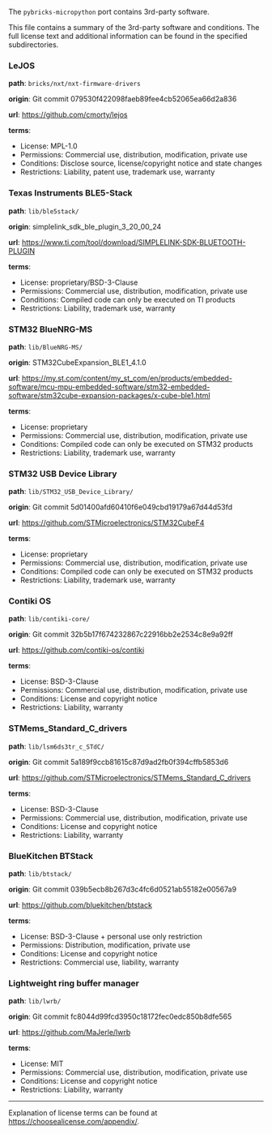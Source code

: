 The `pybricks-micropython` port contains 3rd-party software.

This file contains a summary of the 3rd-party software and conditions. The full
license text and additional information can be found in the specified
subdirectories.


### LeJOS

**path**: `bricks/nxt/nxt-firmware-drivers`

**origin**: Git commit 079530f422098faeb89fee4cb52065ea66d2a836

**url**: https://github.com/cmorty/lejos

**terms**:
- License: MPL-1.0
- Permissions: Commercial use, distribution, modification, private use
- Conditions: Disclose source, license/copyright notice and state changes
- Restrictions: Liability, patent use, trademark use, warranty


### Texas Instruments BLE5-Stack

**path**: `lib/ble5stack/`

**origin**: simplelink_sdk_ble_plugin_3_20_00_24

**url**: https://www.ti.com/tool/download/SIMPLELINK-SDK-BLUETOOTH-PLUGIN

**terms**:
- License: proprietary/BSD-3-Clause
- Permissions: Commercial use, distribution, modification, private use
- Conditions: Compiled code can only be executed on TI products
- Restrictions: Liability, trademark use, warranty


### STM32 BlueNRG-MS

**path**: `lib/BlueNRG-MS/`

**origin**: STM32CubeExpansion_BLE1_4.1.0

**url**: https://my.st.com/content/my_st_com/en/products/embedded-software/mcu-mpu-embedded-software/stm32-embedded-software/stm32cube-expansion-packages/x-cube-ble1.html

**terms**:
- License: proprietary
- Permissions: Commercial use, distribution, modification, private use
- Conditions: Compiled code can only be executed on STM32 products
- Restrictions: Liability, trademark use, warranty


### STM32 USB Device Library

**path**: `lib/STM32_USB_Device_Library/`

**origin**: Git commit 5d01400afd60410f6e049cbd19179a67d44d53fd

**url**: https://github.com/STMicroelectronics/STM32CubeF4

**terms**:
- License: proprietary
- Permissions: Commercial use, distribution, modification, private use
- Conditions: Compiled code can only be executed on STM32 products
- Restrictions: Liability, trademark use, warranty


### Contiki OS

**path**: `lib/contiki-core/`

**origin**: Git commit 32b5b17f674232867c22916bb2e2534c8e9a92ff

**url**: https://github.com/contiki-os/contiki

**terms**:
- License: BSD-3-Clause
- Permissions: Commercial use, distribution, modification, private use
- Conditions: License and copyright notice
- Restrictions: Liability, warranty


### STMems_Standard_C_drivers

**path**: `lib/lsm6ds3tr_c_STdC/`

**origin**: Git commit 5a189f9ccb81615c87d9ad2fb0f394cffb5853d6

**url**: https://github.com/STMicroelectronics/STMems_Standard_C_drivers

**terms**:
- License: BSD-3-Clause
- Permissions: Commercial use, distribution, modification, private use
- Conditions: License and copyright notice
- Restrictions: Liability, warranty


### BlueKitchen BTStack

**path**: `lib/btstack/`

**origin**: Git commit 039b5ecb8b267d3c4fc6d0521ab55182e00567a9

**url**: https://github.com/bluekitchen/btstack

**terms**:
- License: BSD-3-Clause + personal use only restriction
- Permissions: Distribution, modification, private use
- Conditions: License and copyright notice
- Restrictions: Commercial use, liability, warranty

### Lightweight ring buffer manager

**path**: `lib/lwrb/`

**origin**: Git commit fc8044d99fcd3950c18172fec0edc850b8dfe565

**url**: https://github.com/MaJerle/lwrb

**terms**:
- License: MIT
- Permissions: Commercial use, distribution, modification, private use
- Conditions: License and copyright notice
- Restrictions: Liability, warranty

---

Explanation of license terms can be found at <https://choosealicense.com/appendix/>.
